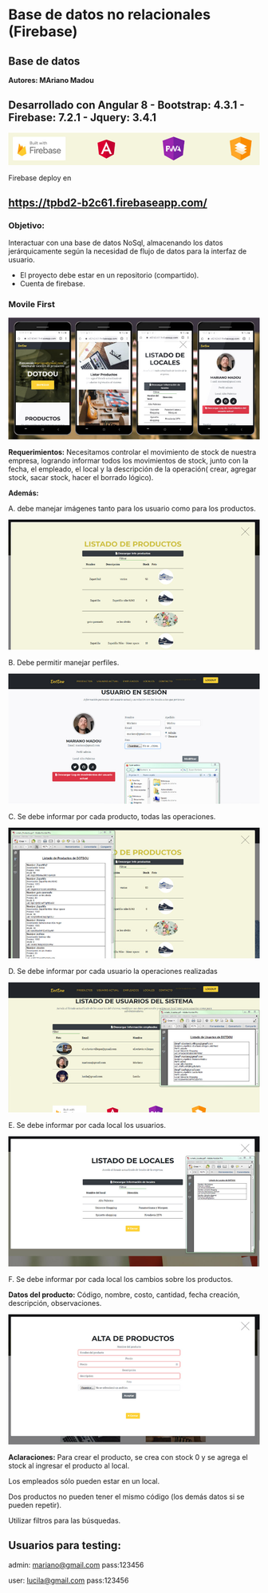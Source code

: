 # Base de datos no relacionales (Firebase)
## Base de datos 

**Autores: MAriano Madou**

## Desarrollado con Angular 8 - Bootstrap: 4.3.1 - Firebase: 7.2.1 - Jquery: 3.4.1

![TP Base de datos NoSql ](https://github.com/marianomadou/TPBD2/blob/master/Documentacion/header_app.jpg)

Firebase deploy en 
## https://tpbd2-b2c61.firebaseapp.com/

### Objetivo: 

Interactuar con una base de datos NoSql, almacenando los  datos jerárquicamente según la necesidad de flujo de datos para la interfaz de usuario. 

* El proyecto debe estar en un repositorio (compartido). 
* Cuenta de firebase. 

### Movile First

![TP Base de datos NoSql ](https://github.com/marianomadou/TPBD2/blob/master/Documentacion/responsive1.jpg)

**Requerimientos:**
Necesitamos controlar el movimiento de stock de nuestra empresa, logrando informar todos los movimientos de stock, junto con la fecha, el empleado, el local y la descripción 
de la operación( crear, agregar stock, sacar stock, hacer el borrado lógico). 

**Además:**

A. debe manejar imágenes tanto para los usuario como para los productos. 

![TP Base de datos NoSql ](https://github.com/marianomadou/TPBD2/blob/master/Documentacion/listado_productos.jpg)

B. Debe permitir manejar perfiles. 

![TP Base de datos NoSql ](https://github.com/marianomadou/TPBD2/blob/master/Documentacion/abm_user.jpg)

C. Se debe informar por cada producto, todas las operaciones. 

![TP Base de datos NoSql ](https://github.com/marianomadou/TPBD2/blob/master/Documentacion/listado_productos_pdf.jpg)

D. Se debe informar por cada usuario la operaciones realizadas 

![TP Base de datos NoSql ](https://github.com/marianomadou/TPBD2/blob/master/Documentacion/listado_usuarios_pdf.jpg)

E. Se debe informar por cada local los usuarios. 

![TP Base de datos NoSql ](https://github.com/marianomadou/TPBD2/blob/master/Documentacion/listado_locales_pdf.jpg)

F. Se debe informar por cada local los cambios sobre los productos. 



**Datos del producto:**
Código, nombre, costo, cantidad, fecha creación, descripción, observaciones. 

![TP Base de datos NoSql ](https://github.com/marianomadou/TPBD2/blob/master/Documentacion/alta_producto.jpg)

**Aclaraciones:**
Para crear el producto, se crea con stock 0 y se agrega el stock al ingresar el producto al local. 

Los empleados sólo pueden estar en un local. 

Dos productos no pueden tener el mismo código (los demás datos si se pueden repetir). 

Utilizar filtros para las búsquedas. 

## Usuarios para testing:

admin: mariano@gmail.com 
pass:123456

user: lucila@gmail.com 
pass:123456

